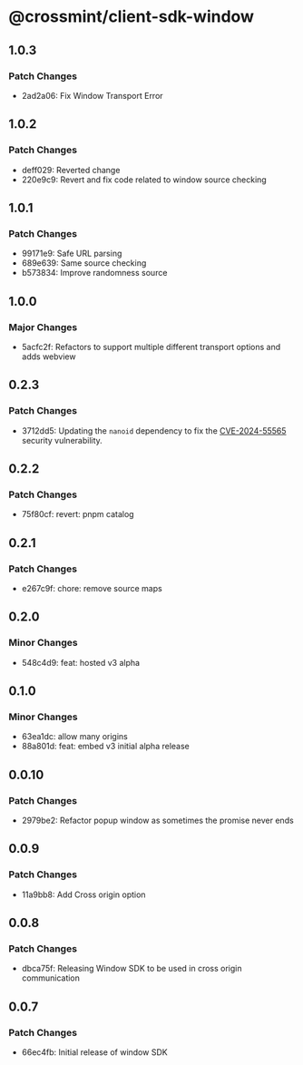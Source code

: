 # @crossmint/client-sdk-window

## 1.0.3

### Patch Changes

- 2ad2a06: Fix Window Transport Error

## 1.0.2

### Patch Changes

- deff029: Reverted change
- 220e9c9: Revert and fix code related to window source checking

## 1.0.1

### Patch Changes

- 99171e9: Safe URL parsing
- 689e639: Same source checking
- b573834: Improve randomness source

## 1.0.0

### Major Changes

- 5acfc2f: Refactors to support multiple different transport options and adds webview

## 0.2.3

### Patch Changes

- 3712dd5: Updating the `nanoid` dependency to fix the [CVE-2024-55565](https://nvd.nist.gov/vuln/detail/cve-2024-55565) security vulnerability.

## 0.2.2

### Patch Changes

- 75f80cf: revert: pnpm catalog

## 0.2.1

### Patch Changes

- e267c9f: chore: remove source maps

## 0.2.0

### Minor Changes

- 548c4d9: feat: hosted v3 alpha

## 0.1.0

### Minor Changes

- 63ea1dc: allow many origins
- 88a801d: feat: embed v3 initial alpha release

## 0.0.10

### Patch Changes

- 2979be2: Refactor popup window as sometimes the promise never ends

## 0.0.9

### Patch Changes

- 11a9bb8: Add Cross origin option

## 0.0.8

### Patch Changes

- dbca75f: Releasing Window SDK to be used in cross origin communication

## 0.0.7

### Patch Changes

- 66ec4fb: Initial release of window SDK
